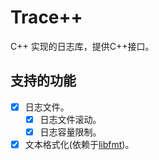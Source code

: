 # Trace++

C++ 实现的日志库，提供C++接口。

## 支持的功能

- [x] 日志文件。
  - [x] 日志文件滚动。
  - [x] 日志容量限制。
- [x] 文本格式化(依赖于[libfmt](https://fmt.dev/))。
